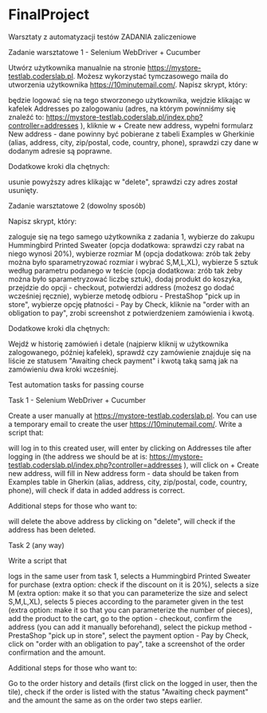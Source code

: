 # FinalProject
Warsztaty z automatyzacji testów ZADANIA zaliczeniowe

Zadanie warsztatowe 1 - Selenium WebDriver + Cucumber

Utwórz użytkownika manualnie na stronie https://mystore-testlab.coderslab.pl.
Możesz wykorzystać tymczasowego maila do utworzenia użytkownika https://10minutemail.com/.
Napisz skrypt, który:

będzie logować się na tego stworzonego użytkownika,
wejdzie klikając w kafelek Addresses po zalogowaniu (adres, na którym powinniśmy się znaleźć to: https://mystore-testlab.coderslab.pl/index.php?controller=addresses ),
kliknie w + Create new address,
wypełni formularz New address - dane powinny być pobierane z tabeli Examples w Gherkinie (alias, address, city, zip/postal, code, country, phone),
sprawdzi czy dane w dodanym adresie są poprawne.

Dodatkowe kroki dla chętnych:

usunie powyższy adres klikając w "delete",
sprawdzi czy adres został usunięty.

Zadanie warsztatowe 2 (dowolny sposób)

Napisz skrypt, który:

zaloguje się na tego samego użytkownika z zadania 1,
wybierze do zakupu Hummingbird Printed Sweater (opcja dodatkowa: sprawdzi czy rabat na niego wynosi 20%),
wybierze rozmiar M (opcja dodatkowa: zrób tak żeby można było sparametryzować rozmiar i wybrać S,M,L,XL),
wybierze 5 sztuk według parametru podanego w teście (opcja dodatkowa: zrób tak żeby można było sparametryzować liczbę sztuk),
dodaj produkt do koszyka,
przejdzie do opcji - checkout,
potwierdzi address (możesz go dodać wcześniej ręcznie),
wybierze metodę odbioru - PrestaShop "pick up in store",
wybierze opcję płatności - Pay by Check,
kliknie na "order with an obligation to pay",
zrobi screenshot z potwierdzeniem zamówienia i kwotą.

Dodatkowe kroki dla chętnych:

Wejdź w historię zamówień i detale (najpierw kliknij w użytkownika zalogowanego, później kafelek),
sprawdź czy zamówienie znajduje się na liście ze statusem "Awaiting check payment" i kwotą taką samą jak na zamówieniu dwa kroki wcześniej.

Test automation tasks for passing course

 Task 1 - Selenium WebDriver + Cucumber

Create a user manually at https://mystore-testlab.coderslab.pl. You can use a temporary email to create the user https://10minutemail.com/. 
Write a script that:

will log in to this created user, 
will enter by clicking on Addresses tile after logging in (the address we should be at is: https://mystore-testlab.coderslab.pl/index.php?controller=addresses ), 
will click on + Create new address, 
will fill in New address form - data should be taken from Examples table in Gherkin (alias, address, city, zip/postal, code, country, phone), 
will check if data in added address is correct.

Additional steps for those who want to:

will delete the above address by clicking on "delete", will check if the address has been deleted.

Task 2 (any way)

Write a script that

logs in the same user from task 1, 
selects a Hummingbird Printed Sweater for purchase (extra option: check if the discount on it is 20%), 
selects a size M (extra option: make it so that you can parameterize the size and select S,M,L,XL), 
selects 5 pieces according to the parameter given in the test (extra option: make it so that you can parameterize the number of pieces), 
add the product to the cart, 
go to the option - checkout, 
confirm the address (you can add it manually beforehand), 
select the pickup method - PrestaShop "pick up in store", 
select the payment option - Pay by Check, 
click on "order with an obligation to pay", 
take a screenshot of the order confirmation and the amount.

Additional steps for those who want to:

Go to the order history and details (first click on the logged in user, then the tile), 
check if the order is listed with the status "Awaiting check payment" and the amount the same as on the order two steps earlier.

